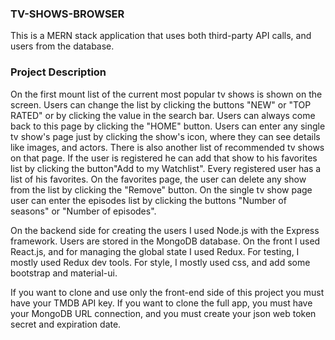 ### TV-SHOWS-BROWSER

This is a MERN stack application that uses both third-party API calls, and users from the database.

### Project Description

On the first mount list of the current most popular tv shows is shown on the screen. Users can change the list by clicking the buttons "NEW" or "TOP RATED" or by clicking the value in the search bar. Users can always come back to this page by clicking the "HOME" button. Users can enter any single tv show's page just by clicking the show's icon, where they can see details like images, and actors. There is also another list of recommended tv shows on that page. If the user is registered he can add that show to his favorites list by clicking the button"Add to my Watchlist". Every registered user has a list of his favorites. On the favorites page, the user can delete any show from the list by clicking the "Remove" button. On the single tv show page user can enter the episodes list by clicking the buttons "Number of seasons" or "Number of episodes".

On the backend side for creating the users I used Node.js with the Express framework. Users are stored in the MongoDB database. On the front I used React.js, and for managing the global state I used Redux. For testing, I mostly used Redux dev tools. For style, I mostly used css, and add some bootstrap and material-ui.

If you want to clone and use only the front-end side of this project you must have your TMDB API key. If you want to clone the full app, you must have your MongoDB URL connection, and you must create your json web token secret and expiration date.
